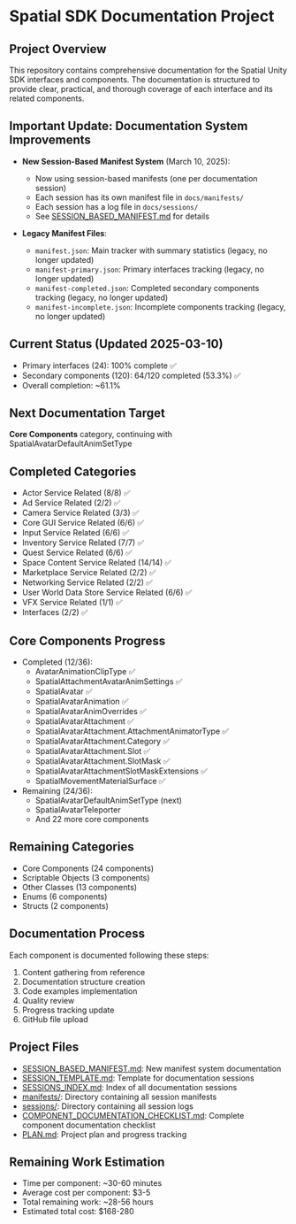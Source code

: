 # Spatial SDK Documentation Project

## Project Overview
This repository contains comprehensive documentation for the Spatial Unity SDK interfaces and components. The documentation is structured to provide clear, practical, and thorough coverage of each interface and its related components.

## Important Update: Documentation System Improvements
- **New Session-Based Manifest System** (March 10, 2025):
  - Now using session-based manifests (one per documentation session)
  - Each session has its own manifest file in `docs/manifests/`
  - Each session has a log file in `docs/sessions/`
  - See [SESSION_BASED_MANIFEST.md](./SESSION_BASED_MANIFEST.md) for details

- **Legacy Manifest Files**:
  - `manifest.json`: Main tracker with summary statistics (legacy, no longer updated)
  - `manifest-primary.json`: Primary interfaces tracking (legacy, no longer updated)
  - `manifest-completed.json`: Completed secondary components tracking (legacy, no longer updated)
  - `manifest-incomplete.json`: Incomplete components tracking (legacy, no longer updated)

## Current Status (Updated 2025-03-10)
- Primary interfaces (24): 100% complete ✅
- Secondary components (120): 64/120 completed (53.3%) ✅
- Overall completion: ~61.1%

## Next Documentation Target
**Core Components** category, continuing with SpatialAvatarDefaultAnimSetType

## Completed Categories
- Actor Service Related (8/8) ✅
- Ad Service Related (2/2) ✅
- Camera Service Related (3/3) ✅
- Core GUI Service Related (6/6) ✅
- Input Service Related (6/6) ✅
- Inventory Service Related (7/7) ✅
- Quest Service Related (6/6) ✅
- Space Content Service Related (14/14) ✅
- Marketplace Service Related (2/2) ✅
- Networking Service Related (2/2) ✅
- User World Data Store Service Related (6/6) ✅
- VFX Service Related (1/1) ✅
- Interfaces (2/2) ✅

## Core Components Progress
- Completed (12/36):
  - AvatarAnimationClipType ✅
  - SpatialAttachmentAvatarAnimSettings ✅
  - SpatialAvatar ✅
  - SpatialAvatarAnimation ✅
  - SpatialAvatarAnimOverrides ✅
  - SpatialAvatarAttachment ✅
  - SpatialAvatarAttachment.AttachmentAnimatorType ✅
  - SpatialAvatarAttachment.Category ✅
  - SpatialAvatarAttachment.Slot ✅
  - SpatialAvatarAttachment.SlotMask ✅
  - SpatialAvatarAttachmentSlotMaskExtensions ✅
  - SpatialMovementMaterialSurface ✅
- Remaining (24/36):
  - SpatialAvatarDefaultAnimSetType (next)
  - SpatialAvatarTeleporter
  - And 22 more core components

## Remaining Categories
- Core Components (24 components)
- Scriptable Objects (3 components)
- Other Classes (13 components)
- Enums (6 components)
- Structs (2 components)

## Documentation Process
Each component is documented following these steps:
1. Content gathering from reference
2. Documentation structure creation
3. Code examples implementation
4. Quality review
5. Progress tracking update
6. GitHub file upload

## Project Files
- [SESSION_BASED_MANIFEST.md](./SESSION_BASED_MANIFEST.md): New manifest system documentation
- [SESSION_TEMPLATE.md](./SESSION_TEMPLATE.md): Template for documentation sessions
- [SESSIONS_INDEX.md](./SESSIONS_INDEX.md): Index of all documentation sessions
- [manifests/](./manifests/): Directory containing all session manifests
- [sessions/](./sessions/): Directory containing all session logs
- [COMPONENT_DOCUMENTATION_CHECKLIST.md](./COMPONENT_DOCUMENTATION_CHECKLIST.md): Complete component documentation checklist
- [PLAN.md](./PLAN.md): Project plan and progress tracking

## Remaining Work Estimation
- Time per component: ~30-60 minutes
- Average cost per component: $3-5
- Total remaining work: ~28-56 hours
- Estimated total cost: $168-280
